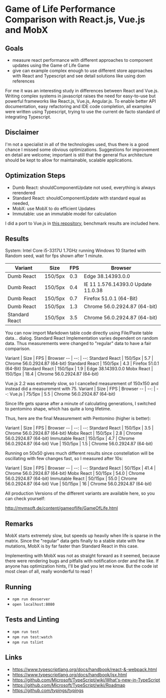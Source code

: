 Game of Life Performance Comparison with React.js, Vue.js and MobX
==================================================================

Goals
-----

- measure react performance with different approaches to component updates using the Game of Life Game
- give can example complex enough to use different store approaches with React and Typescript and see detail solutions
  like using dom references

For me it was an interesting study in differences between React and Vue.js.
Writing complex systems in javascript raises the need for easy-to-use but powerful frameworks like React.js, Vue.js, Angular.js.
To enable better API documentation, easy refactoring and IDE code completion,
all examples were written using Typescript, trying to use the current de facto standard of integrating Typescript.

Disclaimer
----------

I'm not a specialist in all of the technologies used, thus there is a good chance I missed some obvious optimizations.
Suggestions for improvement en detail are welcome; important is still that the general flux architecture should be kept
to allow for maintainable, scalable applications.

Optimization Steps
------------------
- Dumb React: shouldComponentUpdate not used, everything is always rerendered
- Standard React: shouldComponentUpdate with standard equal as needed, 
- MobX: use MobX to do efficient Updates
- Immutable: use an immutable model for calculation

I did a port to Vue.js in [this repository](https://github.com/vanmeegen/game-of-life-vue), benchmark results are included here.


Results
-------

System: Intel Core i5-3317U 1.7GHz running Windows 10
Started with Random seed, wait for fps shown after 1 minute.

| Variant        | Size    | FPS | Browser                            |
|----------------|---------|-----|------------------------------------|
| Dumb React     | 150/5px | 0.3 | Edge 38.14393.0.0                  |
| Dumb React     | 150/5px | 0.4 | IE 11 1.576.14393.0 Update 11.0.38 |
| Dumb React     | 150/5px | 0.7 | Firefox 51.0.1 (64-Bit)            |
| Dumb React     | 150/5px | 1.3 | Chrome 56.0.2924.87 (64-bit)       |
| Standard React | 150/5px | 3.5 | Chrome 56.0.2924.87 (64-bit)       |

You can now import Markdown table code directly using File/Paste table data... dialog. 
Standard React Implementation varies dependent on random data.
Thus measurements were changed to "regular" data to have a fair comparison.

Variant | Size | FPS | Browser 
-- | --: | --:
Standard React  | 150/5px | 5.7 | Chrome 56.0.2924.87 (64-bit)
Standard React  | 150/5px | 4.3 | Firefox 51.0.1 (64-Bit)
Standard React      | 150/5px | 1.9 | Edge 38.14393.0.0
Mobx React  | 150/5px | 18.4 | Chrome 56.0.2924.87 (64-bit)

Vue.js 2.2 was extremely slow, so I cancelled measurement of 150x150 and instead did a measurement with 75.
Variant | Size | FPS | Browser 
-- | --: | --:
Vue.js      | 75/5px  | 5.5  | Chrome 56.0.2924.87 (64-bit)

Since life gets sparse after a minute of calculating generations, I switched to pentomino shape, which has quite a long
lifetime.

Thus, here are the final Measurement with Pentomino (higher is better):

Variant | Size | FPS | Browser 
-- | --: | --:
Standard React  | 150/5px | 3.5 | Chrome 56.0.2924.87 (64-bit)
Mobx React      | 150/5px | 2.8 | Chrome 56.0.2924.87 (64-bit)
Immutable React | 150/5px | 4.7 | Chrome 56.0.2924.87 (64-bit)
Vue             | 150/5px | 1.5 | Chrome 56.0.2924.87 (64-bit)

Running on 50x50 gives much different results since constellation will be oscillating with few changes fast,
so I measured after 10s:

Variant | Size | FPS | Browser 
-- | --: | --:
Standard React  | 50/15px | 41.4 | Chrome 56.0.2924.87 (64-bit)
Mobx React      | 50/15px | 54.0 | Chrome 56.0.2924.87 (64-bit)
Immutable React | 50/15px | 55.0 | Chrome 56.0.2924.87 (64-bit)
Vue             | 50/15px | 16   | Chrome 56.0.2924.87 (64-bit)

All production Versions of the different variants are available here, so you can check yourself:

http://mvmsoft.de/content/gameoflife/GameOfLife.html

Remarks
-------

MobX starts extremely slow, but speeds up heavily when life is sparse in the matrix. Since the "regular" data gets 
finally to a stable state with few mutations, MobX is by far faster than Standard React in this case.

Implementing with MobX was not as straight forward as it seemed, because there were rendering bugs
and pitfalls with notification order and the like. If anyone has optimization hints, I'll be glad you let me know.
But the code ist most clean of all, really wonderful to read !



Running
-------

- `npm run devserver`
- `open localhost:8080`
 
Tests and Linting
-----------------
- `npm run test`
- `npm run test:watch`
- `npm run tslint`

Links
-----
- https://www.typescriptlang.org/docs/handbook/react-&-webpack.html
- https://www.typescriptlang.org/docs/handbook/jsx.html
- https://github.com/Microsoft/TypeScript/wiki/What's-new-in-TypeScript
- https://github.com/Microsoft/TypeScript/wiki/Roadmap
- https://github.com/typings/typings
